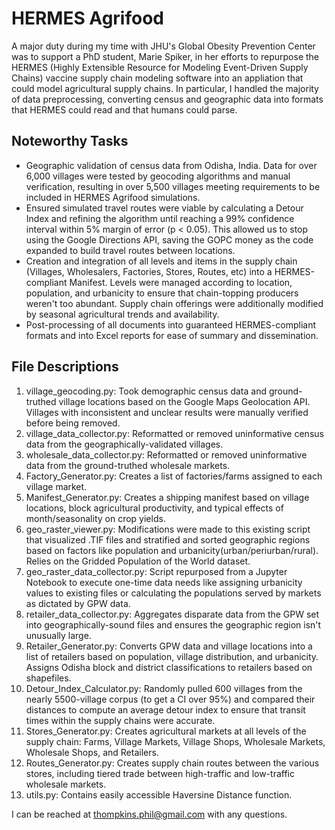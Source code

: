 # HERMES Agrifood


A major duty during my time with JHU's Global Obesity Prevention Center was to support a PhD student, Marie Spiker, in her efforts to repurpose the HERMES  (Highly Extensible Resource for Modeling Event-Driven Supply Chains) vaccine supply chain modeling software into an appliation that could model agricultural supply chains. In particular, I handled the majority of data preprocessing, converting census and geographic data into formats that HERMES could read and that humans could parse. 

Noteworthy Tasks
----------------
* Geographic validation of census data from Odisha, India. Data for over 6,000 villages were tested by geocoding algorithms and manual verification, resulting in over 5,500 villages meeting requirements to be included in HERMES Agrifood simulations. 
* Ensured simulated travel routes were viable by calculating a Detour Index and refining the algorithm until reaching a 99% confidence interval within 5% margin of error (p < 0.05). This allowed us to stop using the Google Directions API, saving the GOPC money as the code expanded to build travel routes between locations. 
* Creation and integration of all levels and items in the supply chain (Villages, Wholesalers, Factories, Stores, Routes, etc) into a HERMES-compliant Manifest. Levels were managed according to location, population, and urbanicity to ensure that chain-topping producers weren't too abundant. Supply chain offerings were additionally modified by seasonal agricultural trends and availability. 
* Post-processing of all documents into guaranteed HERMES-compliant formats and into Excel reports for ease of summary and dissemination. 


File Descriptions
-----------------
1. village_geocoding.py: Took demographic census data and ground-truthed village locations based on the Google Maps Geolocation API. Villages with inconsistent and unclear results were manually verified before being removed. 
2. village_data_collector.py: Reformatted or removed uninformative census data from the geographically-validated villages. 
3. wholesale_data_collector.py: Reformatted or removed uninformative data from the ground-truthed wholesale markets. 
4. Factory_Generator.py: Creates a list of factories/farms assigned to each village market. 
5. Manifest_Generator.py: Creates a shipping manifest based on village locations, block agricultural productivity, and typical effects of month/seasonality on crop yields. 
6. geo_raster_viewer.py: Modifications were made to this existing script that visualized .TIF files and stratified and sorted geographic regions based on factors like population and urbanicity(urban/periurban/rural). Relies on the Gridded Population of the World dataset. 
7. geo_raster_data_collector.py: Script repurposed from a Jupyter Notebook to execute one-time data needs like assigning urbanicity values to existing files or calculating the populations served by markets as dictated by GPW data. 
8. retailer_data_collector.py: Aggregates disparate data from the GPW set into geographically-sound files and ensures the geographic region isn't unusually large. 
9. Retailer_Generator.py: Converts GPW data and village locations into a list of retailers based on population, village distribution, and urbanicity. Assigns Odisha block and district classifications to retailers based on shapefiles. 
10. Detour_Index_Calculator.py: Randomly pulled 600 villages from the nearly 5500-village corpus (to get a CI over 95%) and compared their distances to compute an average detour index to ensure that transit times within the supply chains were accurate. 
11. Stores_Generator.py: Creates agricultural markets at all levels of the supply chain: Farms, Village Markets, Village Shops, Wholesale Markets, Wholesale Shops, and Retailers.
12. Routes_Generator.py: Creates supply chain routes between the various stores, including tiered trade between high-traffic and low-traffic wholesale markets. 
13. utils.py: Contains easily accessible Haversine Distance function. 

I can be reached at thompkins.phil@gmail.com with any questions. 

